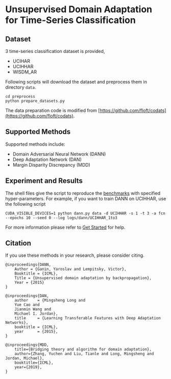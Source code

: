 # Unsupervised Domain Adaptation for Time-Series Classification

## Dataset
3 time-series classification dataset is provided,

- UCIHAR
- UCIHHAR
- WISDM_AR

Following scripts will download the dataset and preprocess them in directory ``data``.

```shell
cd preprocess
python prepare_datasets.py
```

The data preparation code is modified from [https://github.com/floft/codats](https://github.com/floft/codats).

## Supported Methods

Supported methods include:

- Domain Adversarial Neural Network (DANN)
- Deep Adaptation Network (DAN)
- Margin Disparity Discrepancy (MDD)

## Experiment and Results

The shell files give the script to reproduce the [benchmarks](/docs/dalib/benchmarks/unsupervised_da.rst) with specified hyper-parameters.
For example, if you want to train DANN on UCIHHAR, use the following script

```shell script
CUDA_VISIBLE_DEVICES=1 python dann.py data -d UCIHHAR -s 1 -t 3 -a fcn --epochs 10 --seed 0 --log logs/dann/UCIHHAR_1to3
```

For more information please refer to [Get Started](/docs/get_started/quickstart.rst) for help.


## Citation
If you use these methods in your research, please consider citing.

```
@inproceedings{DANN,
	Author = {Ganin, Yaroslav and Lempitsky, Victor},
	Booktitle = {ICML},
	Title = {Unsupervised domain adaptation by backpropagation},
	Year = {2015}
}

@inproceedings{DAN,
	author    = {Mingsheng Long and
	Yue Cao and
	Jianmin Wang and
	Michael I. Jordan},
	title     = {Learning Transferable Features with Deep Adaptation Networks},
	booktitle = {ICML},
	year      = {2015},
}

@inproceedings{MDD,
    title={Bridging theory and algorithm for domain adaptation},
    author={Zhang, Yuchen and Liu, Tianle and Long, Mingsheng and Jordan, Michael},
    booktitle={ICML},
    year={2019},
}

```

